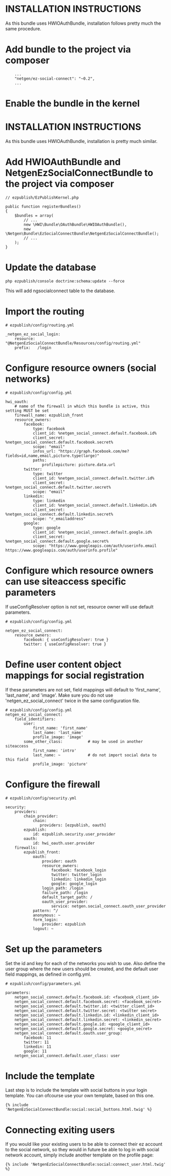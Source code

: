 # INSTALLATION INSTRUCTIONS

As this bundle uses HWIOAuthBundle, installation follows pretty much the same procedure.

# Add bundle to the project via composer
```
    ...
    "netgen/ez-social-connect": "~0.2",
    ...
```

# Enable the bundle in the kernel
# INSTALLATION INSTRUCTIONS

As this bundle uses HWIOAuthBundle, installation is pretty much similar.

# Add HWIOAuthBundle and NetgenEzSocialConnectBundle to the project via composer
```
// ezpublish/EzPublishKernel.php

public function registerBundles()
{
    $bundles = array(
        // ...
        new \HWI\Bundle\OAuthBundle\HWIOAuthBundle(),
        new \Netgen\Bundle\EzSocialConnectBundle\NetgenEzSocialConnectBundle();
        // ...
    );
}
```

# Update the database
```
php ezpublish/console doctrine:schema:update --force
```
This will add ngsocialconnect table to the database.

# Import the routing
```
# ezpublish/config/routing.yml

_netgen_ez_social_login:
    resource: "@NetgenEzSocialConnectBundle/Resources/config/routing.yml"
    prefix:   /login
```

# Configure resource owners (social networks)
```
# ezpublish/config/config.yml

hwi_oauth:
    # name of the firewall in which this bundle is active, this setting MUST be set
    firewall_name: ezpublish_front
    resource_owners:
        facebook:
            type: facebook
            client_id: %netgen_social_connect.default.facebook.id%
            client_secret: %netgen_social_connect.default.facebook.secret%
            scope: "email"
            infos_url: "https://graph.facebook.com/me?fields=id,name,email,picture.type(large)"
            paths:
                profilepicture: picture.data.url
        twitter:
            type: twitter
            client_id: %netgen_social_connect.default.twitter.id%
            client_secret: %netgen_social_connect.default.twitter.secret%
            scope: "email"
        linkedin:
            type: linkedin
            client_id: %netgen_social_connect.default.linkedin.id%
            client_secret: %netgen_social_connect.default.linkedin.secret%
            scope: "r_emailaddress"
        google:
            type: google
            client_id: %netgen_social_connect.default.google.id%
            client_secret: %netgen_social_connect.default.google.secret%
            scope: "https://www.googleapis.com/auth/userinfo.email https://www.googleapis.com/auth/userinfo.profile"
```

# Configure which resource owners can use siteaccess specific parameters
If useConfigResolver option is not set, resource owner will use default parameters.
```
# ezpublish/config/config.yml

netgen_ez_social_connect:
    resource_owners:
        facebook: { useConfigResolver: true }
        twitter: { useConfigResolver: true }            
```            

# Define user content object mappings for social registration
If these parameters are not set, field mappings will default to 'first_name', 'last_name', and 'image'. Make sure you do not use 'netgen_ez_social_connect' twice in the same configuration file.

```
# ezpublish/config/config.yml
netgen_ez_social_connect:
    field_identifiers:
        user:
            first_name: 'first_name'
            last_name: 'last_name'
            profile_image: 'image'
        some_other_class:           # may be used in another siteaccess
            first_name: 'intro'
            last_name: ~            # do not import social data to this field
            profile_image: 'picture'
```

# Configure the firewall
```
# ezpublish/config/security.yml

security:
    providers:
        chain_provider:
            chain:
               providers: [ezpublish, oauth]
        ezpublish:
            id: ezpublish.security.user_provider
        oauth:
            id: hwi_oauth.user.provider
    firewalls:
        ezpublish_front:
            oauth:
                provider: oauth
                resource_owners:
                    facebook: facebook_login
                    twitter: twitter_login
                    linkedin: linkedin_login
                    google: google_login
                login_path: /login
                failure_path: /login
                default_target_path: /
                oauth_user_provider:
                    service: netgen.social_connect.oauth_user_provider
            pattern: ^/
            anonymous: ~
            form_login:
                provider: ezpublish
            logout: ~
```

# Set up the parameters
Set the id and key for each of the networks you wish to use.
Also define the user group where the new users should be created,
and the default user field mappings, as defined in config.yml.
```
# ezpublish/config/parameters.yml

parameters:
    netgen_social_connect.default.facebook.id: <facebook_client_id>
    netgen_social_connect.default.facebook.secret: <facebook_secret>
    netgen_social_connect.default.twitter.id: <twitter_client_id>
    netgen_social_connect.default.twitter.secret: <twitter secret>
    netgen_social_connect.default.linkedin.id: <linkedin_client_id>
    netgen_social_connect.default.linkedin.secret: <linkedin_secret>
    netgen_social_connect.default.google.id: <google_client_id>
    netgen_social_connect.default.google.secret: <google_secret>
    netgen_social_connect.default.oauth.user_group:
        facebook: 11
        twitter: 11
        linkedin: 11
        google: 11
    netgen_social_connect.default.user_class: user
```

# Include the template
Last step is to include the template with social buttons in your login template.
You can ofcourse use your own template, based on this one.
```
{% include 'NetgenEzSocialConnectBundle:social:social_buttons.html.twig' %}
```

# Connecting exiting users
If you would like your existing users to be able to connect their ez account to the social network, so they would in future be able to log in with social network account, simply include another template on the profile page:
```
{% include 'NetgenEzSocialConnectBundle:social:connect_user.html.twig' %}
```


